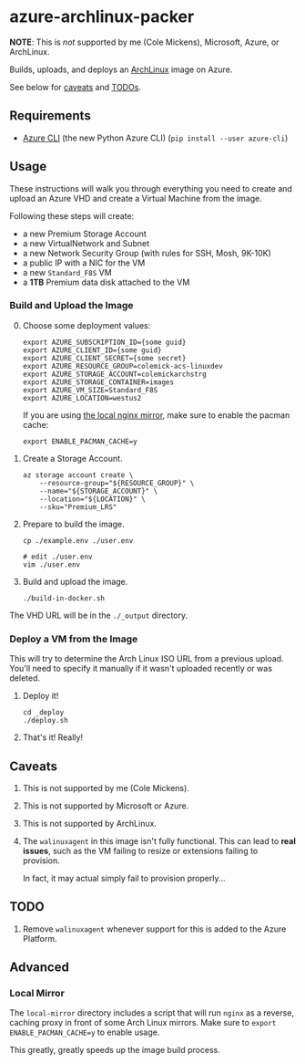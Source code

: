 # azure-archlinux-packer

**NOTE**: This is *not* supported by me (Cole Mickens), Microsoft, Azure, or ArchLinux.

Builds, uploads, and deploys an [ArchLinux](https://www.archlinux.org/) image on Azure.

See below for [caveats](#caveats) and [TODOs](#TODO).


## Requirements

 * [Azure CLI](https://github.com/Azure/azure-cli) (the new Python Azure CLI) (`pip install --user azure-cli`)


## Usage

These instructions will walk you through everything you need to create
and upload an Azure VHD and create a Virtual Machine from the image.

Following these steps will create:

  * a new Premium Storage Account
  * a new VirtualNetwork and Subnet
  * a new Network Security Group (with rules for SSH, Mosh, 9K-10K)
  * a public IP with a NIC for the VM
  * a new `Standard_F8S` VM
  * a **1TB** Premium data disk attached to the VM


### Build and Upload the Image

0. Choose some deployment values:
   ```shell
   export AZURE_SUBSCRIPTION_ID={some guid}
   export AZURE_CLIENT_ID={some guid}
   export AZURE_CLIENT_SECRET={some secret}
   export AZURE_RESOURCE_GROUP=colemick-acs-linuxdev
   export AZURE_STORAGE_ACCOUNT=colemickarchstrg
   export AZURE_STORAGE_CONTAINER=images
   export AZURE_VM_SIZE=Standard_F8S
   export AZURE_LOCATION=westus2
   ```

   If you are using [the local nginx mirror](#local-mirror), make sure to enable the pacman cache:
   ```shell
   export ENABLE_PACMAN_CACHE=y
   ```

1. Create a Storage Account.
   ```shell
   az storage account create \
       --resource-group="${RESOURCE_GROUP}" \
       --name="${STORAGE_ACCOUNT}" \
       --location="${LOCATION}" \
       --sku="Premium_LRS"
   ```

0. Prepare to build the image.
   ```shell
   cp ./example.env ./user.env

   # edit ./user.env
   vim ./user.env
   ```

1. Build and upload the image.
   ```shell
   ./build-in-docker.sh
   ```

The VHD URL will be in the `./_output` directory.


### Deploy a VM from the Image

This will try to determine the Arch Linux ISO URL from a previous upload.
You'll need to specify it manually if it wasn't uploaded recently or was deleted.

1. Deploy it!
   ```shell
   cd _deploy
   ./deploy.sh
   ```

2. That's it! Really!


## Caveats

1. This is not supported by me (Cole Mickens).

2. This is not supported by Microsoft or Azure.

3. This is not supported by ArchLinux.

4. The `walinuxagent` in this image isn't fully functional. This can lead
   to **real issues**, such as the VM failing to resize or extensions
   failing to provision.

   In fact, it may actual simply fail to provision properly...


## TODO

1. Remove `walinuxagent` whenever support for this is added to the Azure Platform.


## Advanced

### Local Mirror

The `local-mirror` directory includes a script that will run `nginx` as a reverse, caching proxy in front of some Arch Linux mirrors. Make sure to `export ENABLE_PACMAN_CACHE=y` to enable usage.

This greatly, greatly speeds up the image build process.
